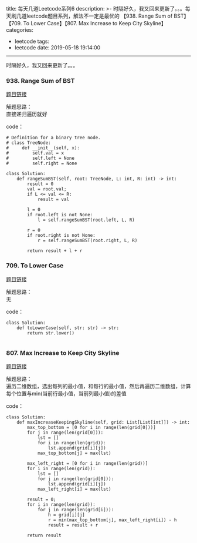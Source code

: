 title: 每天几道Leetcode系列6
description: >-
  时隔好久，我又回来更新了。。。每天刷几道leetcode题目系列，解法不一定是最优的 【938. Range Sum of BST】【709. To
  Lower Case】【807. Max Increase to Keep City Skyline】
categories:
  - leetcode
tags:
  - leetcode
date: 2019-05-18 19:14:00
---
时隔好久，我又回来更新了。。。  


### 938. Range Sum of BST

[题目链接](https://leetcode.com/problems/range-sum-of-bst/)

解题思路：  
直接递归遍历就好

code：

```
# Definition for a binary tree node.
# class TreeNode:
#     def __init__(self, x):
#         self.val = x
#         self.left = None
#         self.right = None

class Solution:
    def rangeSumBST(self, root: TreeNode, L: int, R: int) -> int:
        result = 0
        val = root.val;
        if L <= val <= R:
            result = val

        l = 0
        if root.left is not None:
            l = self.rangeSumBST(root.left, L, R)

        r = 0
        if root.right is not None:
            r = self.rangeSumBST(root.right, L, R)

        return result + l + r

```

### 709. To Lower Case

[题目链接](https://leetcode.com/problems/to-lower-case/)

解题思路：  
无

code：

```
class Solution:
    def toLowerCase(self, str: str) -> str:
        return str.lower()
        
```

### 807. Max Increase to Keep City Skyline

[题目链接](https://leetcode.com/problems/max-increase-to-keep-city-skyline/)

解题思路：  
遍历二维数组，选出每列的最小值，和每行的最小值，然后再遍历二维数组，计算每个位置与min(当前行最小值，当前列最小值)的差值

code：

```
class Solution:
    def maxIncreaseKeepingSkyline(self, grid: List[List[int]]) -> int:
        max_top_bottom = [0 for i in range(len(grid[0]))]
        for j in range(len(grid[0])):
            lst = []
            for i in range(len(grid)):
                lst.append(grid[i][j])
            max_top_bottom[j] = max(lst)

        max_left_right = [0 for i in range(len(grid))]
        for i in range(len(grid)):
            lst = []
            for j in range(len(grid[0])):
                lst.append(grid[i][j])
            max_left_right[i] = max(lst)

        result = 0;
        for i in range(len(grid)):
            for j in range(len(grid[i])):
                h = grid[i][j]
                r = min(max_top_bottom[j], max_left_right[i]) - h
                result = result + r

        return result
        
```